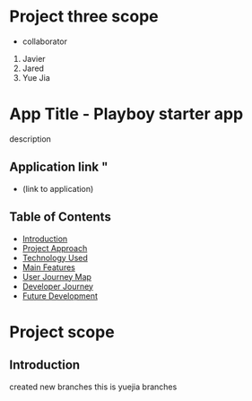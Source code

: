 # Project three scope
- collaborator 
1) Javier 
2) Jared
3) Yue Jia

# App Title - Playboy starter app

description

## Application link "

- (link to application)

## Table of Contents
- [Introduction](#Introduction)
- [Project Approach](#project-approach)
- [Technology Used](#Technology-used)
- [Main Features](#Main-features)
- [User Journey Map](#User-Journey-Map)
- [Developer Journey](#Developer-Journey)
- [Future Development](#Future-Development)

# Project scope

## Introduction
created new branches
this is yuejia branches